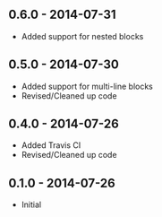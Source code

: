 ## 0.6.0 - 2014-07-31
* Added support for nested blocks

## 0.5.0 - 2014-07-30
* Added support for multi-line blocks
* Revised/Cleaned up code

## 0.4.0 - 2014-07-26
* Added Travis CI
* Revised/Cleaned up code

## 0.1.0 - 2014-07-26
* Initial
